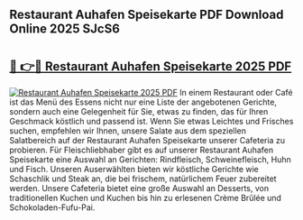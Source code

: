 ## Restaurant Auhafen Speisekarte PDF Download Online 2025 SJcS6

# <h2><a href="http://gc99qqx.nevu.top/?p=Restaurant+Auhafen+Speisekarte">🔗 👉🔴 Restaurant Auhafen Speisekarte 2025 PDF</a></h2>

[![Restaurant Auhafen Speisekarte 2025 PDF](https://i.imgur.com/dBaPXMq.png)](http://gc99qqx.nevu.top/?p=Restaurant+Auhafen+Speisekarte)
In einem Restaurant oder Café ist das Menü des Essens nicht nur eine Liste der angebotenen Gerichte, sondern auch eine Gelegenheit für Sie, etwas zu finden, das für Ihren Geschmack köstlich und passend ist. Wenn Sie etwas Leichtes und Frisches suchen, empfehlen wir Ihnen, unsere Salate aus dem speziellen Salatbereich auf der Restaurant Auhafen Speisekarte unserer Cafeteria zu probieren. Für Fleischliebhaber gibt es auf unserer Restaurant Auhafen Speisekarte eine Auswahl an Gerichten: Rindfleisch, Schweinefleisch, Huhn und Fisch. Unseren Auserwählten bieten wir köstliche Gerichte wie Schaschlik und Steak an, die bei frischem, natürlichem Feuer zubereitet werden. Unsere Cafeteria bietet eine große Auswahl an Desserts, von traditionellen Kuchen und Kuchen bis hin zu erlesenen Crème Brûlée und Schokoladen-Fufu-Pai.
